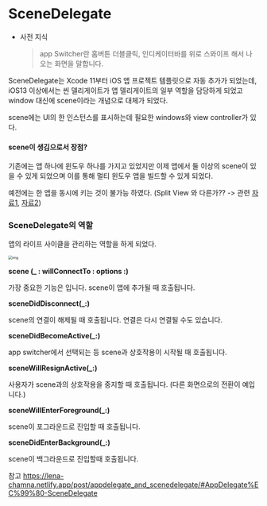 # SceneDelegate

- 사전 지식 

  > app Switcher란 홈버튼 더블클릭, 인디케이터바를 위로 스와이프 해서 나오는 화면을 말합니다.



SceneDelegate는 Xcode 11부터 iOS 앱 프로젝트 템플릿으로 자동 추가가 되었는데, iOS13 이상에서는 씬 델리게이트가 앱 델리게이트의 일부 역할을 담당하게 되었고 window 대신에 scene이라는 개념으로 대체가 되었다. 

scene에는 UI의 한 인스턴스를 표시하는데 필요한 windows와 view controller가 있다. 

#### scene이 생김으로서 장점?

기존에는 앱 하나에 윈도우 하나를 가지고 있었지만 이제 앱에서 둘 이상의 scene이 있을 수 있게 되었으며 이를 통해 멀티 윈도우 앱을 빌드할 수 있게 되었다.

예전에는 한 앱을 동시에 키는 것이 불가능 하였다. (Split View 와 다른가?? -> 관련 [자료1](https://eunjin3786.tistory.com/162), [자료2](https://developer.apple.com/documentation/uikit/app_and_environment/scenes/supporting_multiple_windows_on_ipad))

### SceneDelegate의 역할

앱의 라이프 사이클을 관리하는 역할을 하게 되었다. 

<img src="https://blog.kakaocdn.net/dn/qu1wo/btqvQEmRbsK/Yr0pISMfw56YNuZ17EdqO0/img.png" alt="img" style="zoom:50%;" />

**scene (_ : willConnectTo : options :)**

가장 중요한 기능은 입니다. scene이 앱에 추가될 때 호출됩니다.

**sceneDidDisconnect(_:)** 

scene의 연결이 해제될 때 호출됩니다. 연결은 다시 연결될 수도 있습니다.

**sceneDidBecomeActive(_:)** 

app switcher에서 선택되는 등 scene과 상호작용이 시작될 때 호출됩니다.

**sceneWillResignActive(_:)** 

사용자가 scene과의 상호작용을 중지할 때 호출됩니다. (다른 화면으로의 전환이 예입니다.)

**sceneWillEnterForeground(_:)** 

scene이 포그라운드로 진입할 때 호출됩니다.

**sceneDidEnterBackground(_:)**

scene이 백그라운드로 진입할때 호출됩니다.

참고
https://lena-chamna.netlify.app/post/appdelegate_and_scenedelegate/#AppDelegate%EC%99%80-SceneDelegate
